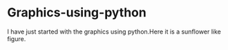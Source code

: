 # Graphics-using-python
I have just started with the graphics using  python.Here it is a sunflower like figure.

